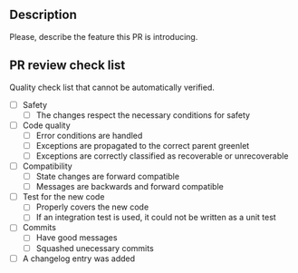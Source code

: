 ## Description

Please, describe the feature this PR is introducing.

## PR review check list

Quality check list that cannot be automatically verified.

- [ ] Safety
    - [ ] The changes respect the necessary conditions for safety
- [ ] Code quality
    - [ ] Error conditions are handled
    - [ ] Exceptions are propagated to the correct parent greenlet
    - [ ] Exceptions are correctly classified as recoverable or unrecoverable
- [ ] Compatibility
    - [ ] State changes are forward compatible
    - [ ] Messages are backwards and forward compatible
- [ ] Test for the new code
    - [ ] Properly covers the new code
    - [ ] If an integration test is used, it could not be written as a unit test
- [ ] Commits
    - [ ] Have good messages
    - [ ] Squashed unecessary commits
- [ ] A changelog entry was added
